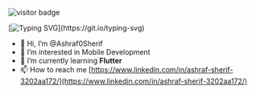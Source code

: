 ![visitor badge](https://visitor-badge.laobi.icu/badge?page_id=Ashraf0Sherif.Ashraf0Sherif&left_text=MyPageVisitors)


[![Typing SVG](https://readme-typing-svg.demolab.com?font=Fira+Code&weight=500&pause=1000&color=64F73B&random=false&width=435&lines=I+embraced+the+challenge+of+learning+programming+on+my+own.)](https://git.io/typing-svg)
- 👋 Hi, I’m @Ashraf0Sherif
- 👀 I’m interested in Mobile Development
- 🌱 I’m currently learning **Flutter**
- 📫 How to reach me [https://www.linkedin.com/in/ashraf-sherif-3202aa172/](https://www.linkedin.com/in/ashraf-sherif-3202aa172/)

<!---
Ashraf0Sherif/Ashraf0Sherif is a ✨ special ✨ repository because its `README.md` (this file) appears on your GitHub profile.
You can click the Preview link to take a look at your changes.
--->
